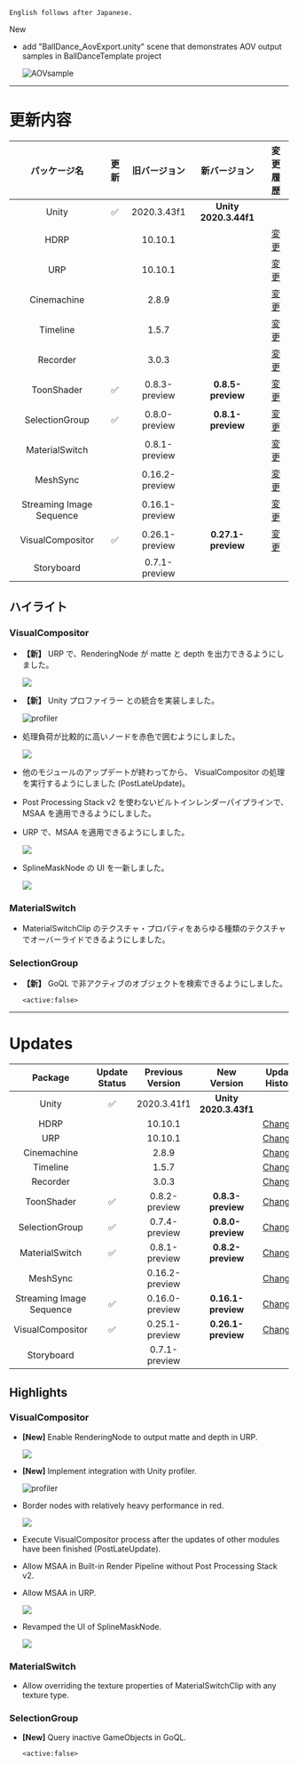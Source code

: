 ```
English follows after Japanese.
```

New
* add "BallDance_AovExport.unity" scene that demonstrates AOV output samples in BallDanceTemplate project
 
  ![AOVsample](https://user-images.githubusercontent.com/71803280/214796666-a2e2a580-0140-48b4-b745-ec121f29241c.png)

---

# 更新内容

|**パッケージ名**|**更新**|**旧バージョン**|**新バージョン**|**変更履歴**|
| :-: | :-: | :-: | :-: | :-: |
|Unity|:white_check_mark:|2020.3.43f1|**Unity 2020.3.44f1**||
|HDRP||10.10.1||[変更](https://docs.unity3d.com/Packages/com.unity.render-pipelines.high-definition@10.10/changelog/CHANGELOG.html) |
|URP||10.10.1||[変更](https://docs.unity3d.com/Packages/com.unity.render-pipelines.universal@10.10/changelog/CHANGELOG.html)|
|Cinemachine||2.8.9||[変更](https://docs.unity3d.com/Packages/com.unity.cinemachine@2.8/changelog/CHANGELOG.html)|
|Timeline||1.5.7||[変更](https://docs.unity3d.com/Packages/com.unity.timeline@1.5/changelog/CHANGELOG.html)|
|Recorder||3.0.3||[変更](https://docs.unity3d.com/Packages/com.unity.recorder@3.0/changelog/CHANGELOG.html)|
|ToonShader|:white_check_mark:|0.8.3-preview|**0.8.5-preview**|[変更](https://docs.unity3d.com/Packages/com.unity.toonshader@0.8/changelog/CHANGELOG.html)|
|SelectionGroup|:white_check_mark:|0.8.0-preview|**0.8.1-preview**|[変更](https://docs.unity3d.com/Packages/com.unity.selection-groups@0.8/changelog/CHANGELOG.html)|
|MaterialSwitch||0.8.1-preview||[変更](https://docs.unity3d.com/Packages/com.unity.material-switch@0.8/changelog/CHANGELOG.html)|
|MeshSync||0.16.2-preview||[変更](https://docs.unity3d.com/ja/Packages/com.unity.meshsync@0.16/changelog/CHANGELOG.html)|
|Streaming Image Sequence||0.16.1-preview||[変更](https://docs.unity3d.com/Packages/com.unity.streaming-image-sequence@0.16/changelog/CHANGELOG.html)|
|VisualCompositor|:white_check_mark:|0.26.1-preview|**0.27.1-preview**|[変更](https://docs.unity3d.com/Packages/com.unity.visual-compositor@0.26/changelog/CHANGELOG.html)|
|Storyboard||0.7.1-preview|||

## **ハイライト**

### **VisualCompositor**

* **【新】** URP で、RenderingNode が matte と depth を出力できるようにしました。

  ![](https://user-images.githubusercontent.com/71803280/213374633-a090c2cb-cf68-4044-948e-5d94612d3141.png)

* **【新】** Unity プロファイラー との統合を実装しました。

  ![profiler](https://user-images.githubusercontent.com/71803280/213129643-eae056ab-2112-479e-b6a9-3e3ee316471b.png)

* 処理負荷が比較的に高いノードを赤色で囲むようにしました。

  ![](https://user-images.githubusercontent.com/71803280/213129544-233af8a2-23c2-4fff-bf77-73225d44b56c.png)

* 他のモジュールのアップデートが終わってから、 VisualCompositor の処理を実行するようにしました (PostLateUpdate)。

* Post Processing Stack v2 を使わないビルトインレンダーパイプラインで、MSAA を適用できるようにしました。

* URP で、MSAA を適用できるようにしました。

  ![](https://user-images.githubusercontent.com/71803280/214222899-c354a297-64bc-43eb-a463-a145f09626ea.png)


* SplineMaskNode の UI を一新しました。

  ![](https://user-images.githubusercontent.com/71803280/213129858-28308fec-173f-47a2-a29a-4da3b4575fc4.png)

### **MaterialSwitch**

* MaterialSwitchClip のテクスチャ・プロパティをあらゆる種類のテクスチャでオーバーライドできるようにしました。

### **SelectionGroup**

* **【新】** GoQL で非アクティブのオブジェクトを検索できるようにしました。
  ```
  <active:false>
  ``` 

---

# Updates

|**Package**|**Update Status**|**Previous Version**|**New Version**|**Update History**|
| :-: | :-: | :-: | :-: | :-: |
|Unity|:white_check_mark:|2020.3.41f1|**Unity 2020.3.43f1**||
|HDRP||10.10.1||[Changes](https://docs.unity3d.com/Packages/com.unity.render-pipelines.high-definition@10.10/changelog/CHANGELOG.html) |
|URP||10.10.1||[Changes](https://docs.unity3d.com/Packages/com.unity.render-pipelines.universal@10.10/changelog/CHANGELOG.html)|
|Cinemachine||2.8.9||[Changes](https://docs.unity3d.com/Packages/com.unity.cinemachine@2.8/changelog/CHANGELOG.html)|
|Timeline||1.5.7||[Changes](https://docs.unity3d.com/Packages/com.unity.timeline@1.5/changelog/CHANGELOG.html)|
|Recorder||3.0.3||[Changes](https://docs.unity3d.com/Packages/com.unity.recorder@3.0/changelog/CHANGELOG.html)|
|ToonShader|:white_check_mark:|0.8.2-preview|**0.8.3-preview**|[Changes](https://docs.unity3d.com/Packages/com.unity.toonshader@0.8/changelog/CHANGELOG.html)|
|SelectionGroup|:white_check_mark:|0.7.4-preview|**0.8.0-preview**|[Changes](https://docs.unity3d.com/Packages/com.unity.selection-groups@0.8/changelog/CHANGELOG.html)|
|MaterialSwitch|:white_check_mark:|0.8.1-preview|**0.8.2-preview**|[Changes](https://docs.unity3d.com/Packages/com.unity.material-switch@0.8/changelog/CHANGELOG.html)|
|MeshSync||0.16.2-preview||[Changes](https://docs.unity3d.com/ja/Packages/com.unity.meshsync@0.16/changelog/CHANGELOG.html)|
|Streaming Image Sequence|:white_check_mark:|0.16.0-preview|**0.16.1-preview**|[Changes](https://docs.unity3d.com/Packages/com.unity.streaming-image-sequence@0.16/changelog/CHANGELOG.html)|
|VisualCompositor|:white_check_mark:|0.25.1-preview|**0.26.1-preview**|[Changes](https://docs.unity3d.com/Packages/com.unity.visual-compositor@0.26/changelog/CHANGELOG.html)|
|Storyboard||0.7.1-preview|||

## **Highlights**

### **VisualCompositor**

* **[New]** Enable RenderingNode to output matte and depth in URP.

  ![](https://user-images.githubusercontent.com/71803280/213374633-a090c2cb-cf68-4044-948e-5d94612d3141.png)

* **[New]** Implement integration with Unity profiler.

  ![profiler](https://user-images.githubusercontent.com/71803280/213129643-eae056ab-2112-479e-b6a9-3e3ee316471b.png)

* Border nodes with relatively heavy performance in red.

  ![](https://user-images.githubusercontent.com/71803280/213129544-233af8a2-23c2-4fff-bf77-73225d44b56c.png)

* Execute VisualCompositor process after the updates of other modules have been finished (PostLateUpdate).

* Allow MSAA in Built-in Render Pipeline without Post Processing Stack v2.

* Allow MSAA in URP.

  ![](https://user-images.githubusercontent.com/71803280/214222899-c354a297-64bc-43eb-a463-a145f09626ea.png)

* Revamped the UI of SplineMaskNode.

  ![](https://user-images.githubusercontent.com/71803280/213129858-28308fec-173f-47a2-a29a-4da3b4575fc4.png)


### **MaterialSwitch**

* Allow overriding the texture properties of MaterialSwitchClip with any texture type.

### **SelectionGroup**

* **[New]** Query inactive GameObjects in GoQL.
  ```
  <active:false>
  ``` 




